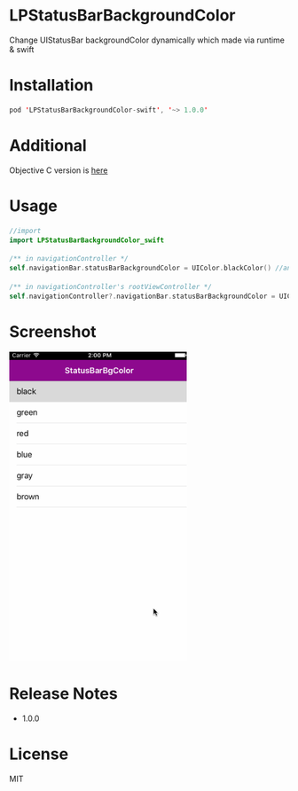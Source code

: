 # LPStatusBarBackgroundColor

Change UIStatusBar backgroundColor dynamically which made via runtime &amp; swift

# Installation

```swift
pod 'LPStatusBarBackgroundColor-swift', '~> 1.0.0'
```
# Additional

Objective C version is [here](https://github.com/litt1e-p/LPStatusBarBackgroundColor) 

# Usage

```swift
//import
import LPStatusBarBackgroundColor_swift

/** in navigationController */
self.navigationBar.statusBarBackgroundColor = UIColor.blackColor() //any color you want

/** in navigationController's rootViewController */
self.navigationController?.navigationBar.statusBarBackgroundColor = UIColor.brownColor //any color you want
```

# Screenshot

<img src="screenshot.gif" width=320>

# Release Notes

- 1.0.0

# License

MIT 




